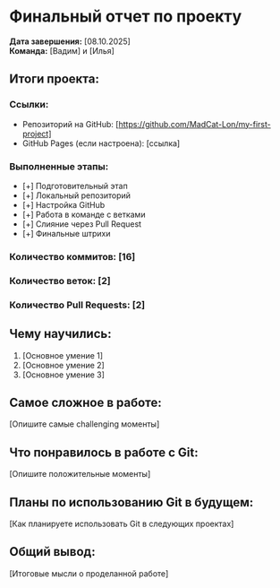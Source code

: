# Финальный отчет по проекту

**Дата завершения:** [08.10.2025]  
**Команда:** [Вадим] и [Илья]

## Итоги проекта:

### Ссылки:
- Репозиторий на GitHub: [https://github.com/MadCat-Lon/my-first-project]
- GitHub Pages (если настроена): [ссылка]

### Выполненные этапы:
- [+] Подготовительный этап
- [+] Локальный репозиторий
- [+] Настройка GitHub
- [+] Работа в команде с ветками
- [+] Слияние через Pull Request
- [+] Финальные штрихи

### Количество коммитов: [16]
### Количество веток: [2]
### Количество Pull Requests: [2]

## Чему научились:
1. [Основное умение 1]
2. [Основное умение 2]
3. [Основное умение 3]

## Самое сложное в работе:
[Опишите самые challenging моменты]

## Что понравилось в работе с Git:
[Опишите положительные моменты]

## Планы по использованию Git в будущем:
[Как планируете использовать Git в следующих проектах]

## Общий вывод:
[Итоговые мысли о проделанной работе]